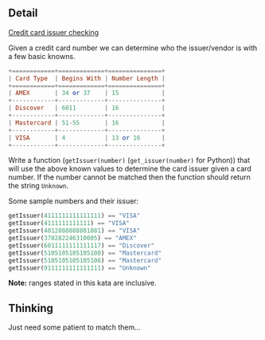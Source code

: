 ## Detail

[Credit card issuer checking](https://www.codewars.com/kata/credit-card-issuer-checking/train/haskell)

Given a credit card number we can determine who the issuer/vendor is with a few basic knowns.

```haskell
+============+=============+===============+
| Card Type  | Begins With | Number Length |
+============+=============+===============+
| AMEX       | 34 or 37    | 15            |
+------------+-------------+---------------+
| Discover   | 6011        | 16            |
+------------+-------------+---------------+
| Mastercard | 51-55       | 16            |
+------------+-------------+---------------+
| VISA       | 4           | 13 or 16      |
+------------+-------------+---------------+
```

Write a function (`getIssuer(number)` (`get_issuer(number)` for Python)) that will use the above known values to determine the card issuer given a card number. If the number cannot be matched then the function should return the string `Unknown`.

Some sample numbers and their issuer:

```haskell
getIssuer(4111111111111111) == "VISA"
getIssuer(4111111111111) == "VISA"
getIssuer(4012888888881881) == "VISA"
getIssuer(378282246310005) == "AMEX"
getIssuer(6011111111111117) == "Discover"
getIssuer(5105105105105100) == "Mastercard"
getIssuer(5105105105105106) == "Mastercard"
getIssuer(9111111111111111) == "Unknown"
```

**Note:** ranges stated in this kata are inclusive.

## Thinking

Just need some patient to match them...